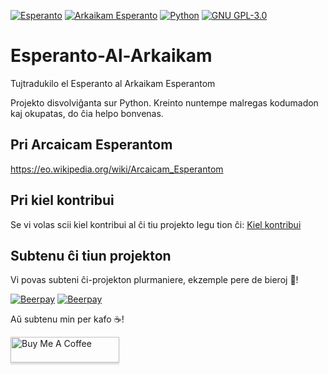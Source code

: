 ﻿[![Esperanto](https://img.shields.io/badge/Esperanto-jes-green.svg)](https://eo.wikipedia.org/wiki/Esperanto)
[![Arkaikam Esperanto](https://img.shields.io/badge/Arcaicam%20Esperantom-jes-green.svg)](https://eo.wikipedia.org/wiki/Arcaicam_Esperantom) [![Python](https://img.shields.io/github/languages/top/Remusqs1/Esperanto-Al-Arkaikam.svg?colorB=blue)](https://docs.python.org/)
[![GNU GPL-3.0](https://img.shields.io/badge/permesilo-GPL--3.0-red.svg)](https://www.gnu.org/licenses/gpl-3.0.html)


# Esperanto-Al-Arkaikam
Tujtradukilo el Esperanto al Arkaikam Esperantom

Projekto disvolviĝanta sur Python. Kreinto nuntempe malregas kodumadon kaj okupatas, do ĉia helpo bonvenas.

## Pri Arcaicam Esperantom

https://eo.wikipedia.org/wiki/Arcaicam_Esperantom

## Pri kiel kontribui

Se vi volas scii kiel kontribui al ĉi tiu projekto legu tion ĉi: [Kiel kontribui](https://github.com/Remusqs1/Esperanto-Al-Arkaikam/blob/master/CONTRIBUTING.md)

## Subtenu ĉi tiun projekton
Vi povas subteni ĉi-projekton plurmaniere, ekzemple pere de bieroj :beers:!

[![Beerpay](https://beerpay.io/Remusqs1/Esperanto-Al-Arkaikam/badge.svg?style=beer-square)](https://beerpay.io/Remusqs1/Esperanto-Al-Arkaikam)  [![Beerpay](https://beerpay.io/Remusqs1/Esperanto-Al-Arkaikam/make-wish.svg?style=flat-square)](https://beerpay.io/Remusqs1/Esperanto-Al-Arkaikam?focus=wish)

Aŭ subtenu min per kafo :coffee:!

<a href="https://www.buymeacoffee.com/DLx2" target="_blank"><img src="https://www.buymeacoffee.com/assets/img/custom_images/orange_img.png" alt="Buy Me A Coffee" style="height: 41px !important;width: 174px !important;box-shadow: 0px 3px 2px 0px rgba(190, 190, 190, 0.5) !important;-webkit-box-shadow: 0px 3px 2px 0px rgba(190, 190, 190, 0.5) !important;" ></a> 
